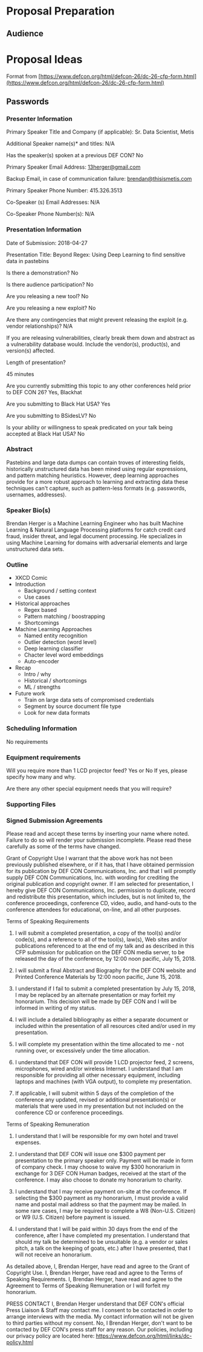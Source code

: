 # Proposal Preparation

## Audience


# Proposal Ideas

Format from [https://www.defcon.org/html/defcon-26/dc-26-cfp-form.html](https://www.defcon.org/html/defcon-26/dc-26-cfp-form.html)

## Passwords

### Presenter Information

Primary Speaker Title and Company (if applicable): Sr. Data Scientist, Metis

Additional Speaker name(s)* and titles: N/A

Has the speaker(s) spoken at a previous DEF CON? No

Primary Speaker Email Address: 13herger@gmail.com

Backup Email, in case of communication failure: brendan@thisismetis.com

Primary Speaker Phone Number: 415.326.3513

Co-Speaker (s) Email Addresses: N/A

Co-Speaker Phone Number(s): N/A

### Presentation Information

Date of Submission: 2018-04-27

Presentation Title: Beyond Regex: Using Deep Learning to find sensitive data in pastebins

Is there a demonstration? No

Is there audience participation? No

Are you releasing a new tool? No

Are you releasing a new exploit? No

Are there any contingencies that might prevent releasing the exploit (e.g. vendor relationships)? N/A

If you are releasing vulnerabilities, clearly break them down and abstract as a vulnerability database would. Include the vendor(s), product(s), and version(s) affected.

Length of presentation?

45 minutes

Are you currently submitting this topic to any other conferences held prior to DEF CON 26? Yes, Blackhat

Are you submitting to Black Hat USA? Yes

Are you submitting to BSidesLV? No

Is your ability or willingness to speak predicated on your talk being accepted at Black Hat USA? No

### Abstract

Pastebins and large data dumps can contain troves of interesting fields, historically unstructured data has been mined using regular expressions, and pattern matching heuristics. However, deep learning approaches provide for a more robust approach to learning and extracting data these techniques can't capture, such as pattern-less formats (e.g. passwords, usernames, addresses). 


### Speaker Bio(s)

Brendan Herger is a Machine Learning Engineer who has built Machine Learning & Natural Language Processing platforms for catch credit card fraud, insider threat, and legal document processing. He specializes in using Machine Learning for domains with adversarial elements and large unstructured data sets.

### Outline

 - XKCD Comic
 - Introduction 
   - Background / setting context
   - Use cases
 - Historical approaches
   - Regex based
   - Pattern matching / boostrapping
   - Shortcomings
 - Machine Learning Approaches
   - Named entity recognition
   - Outlier detection (word level)
   - Deep learning classifier
   - Chacter level word embeddings
   - Auto-encoder
 - Recap
   - Intro / why
   - Historical / shortcomings
   - ML / strengths
 - Future work
   - Train on large data sets of compromised credentials
   - Segment by source document file type
   - Look for new data formats

### Scheduling Information

No requirements

### Equipment requirements

Will you require more than 1 LCD projector feed? Yes or No
If yes, please specify how many and why.

Are there any other special equipment needs that you will require?

### Supporting Files
### Signed Submission Agreements

Please read and accept these terms by inserting your name where noted. Failure to do so will render your submission incomplete. Please read these carefully as some of the terms have changed.

Grant of Copyright Use
I warrant that the above work has not been previously published elsewhere, or if it has, that I have obtained permission for its publication by DEF CON Communications, Inc. and that I will promptly supply DEF CON Communications, Inc. with wording for crediting the original publication and copyright owner. If I am selected for presentation, I hereby give DEF CON Communications, Inc. permission to duplicate, record and redistribute this presentation, which includes, but is not limited to, the conference proceedings, conference CD, video, audio, and hand-outs to the conference attendees for educational, on-line, and all other purposes.

Terms of Speaking Requirements
1) I will submit a completed presentation, a copy of the tool(s) and/or code(s), and a reference to all of the tool(s), law(s), Web sites and/or publications referenced to at the end of my talk and as described in this CFP submission for publication on the DEF CON media server, to be released the day of the conference, by 12:00 noon pacific, July 15, 2018.

2) I will submit a final Abstract and Biography for the DEF CON website and Printed Conference Materials by 12:00 noon pacific, June 15, 2018.

3) I understand if I fail to submit a completed presentation by July 15, 2018, I may be replaced by an alternate presentation or may forfeit my honorarium. This decision will be made by DEF CON and I will be informed in writing of my status.

4) I will include a detailed bibliography as either a separate document or included within the presentation of all resources cited and/or used in my presentation.

5) I will complete my presentation within the time allocated to me - not running over, or excessively under the time allocation.

6) I understand that DEF CON will provide 1 LCD projector feed, 2 screens, microphones, wired and/or wireless Internet. I understand that I am responsible for providing all other necessary equipment, including laptops and machines (with VGA output), to complete my presentation.

7) If applicable, I will submit within 5 days of the completion of the conference any updated, revised or additional presentation(s) or materials that were used in my presentation but not included on the conference CD or conference proceedings.

Terms of Speaking Remuneration
1) I understand that I will be responsible for my own hotel and travel expenses.

2) I understand that DEF CON will issue one $300 payment per presentation to the primary speaker only. Payment will be made in form of company check. I may choose to waive my $300 honorarium in exchange for 3 DEF CON Human badges, received at the start of the conference. I may also choose to donate my honorarium to charity.

3) I understand that I may receive payment on-site at the conference. If selecting the $300 payment as my honorarium, I must provide a valid name and postal mail address so that the payment may be mailed. In some rare cases, I may be required to complete a W8 (Non-U.S. Citizen) or W9 (U.S. Citizen) before payment is issued.

4) I understand that I will be paid within 30 days from the end of the conference, after I have completed my presentation. I understand that should my talk be determined to be unsuitable (e.g. a vendor or sales pitch, a talk on the keeping of goats, etc.) after I have presented, that I will not receive an honorarium.

As detailed above, I, Brendan Herger, have read and agree to the Grant of Copyright Use. I, Brendan Herger, have read and agree to the Terms of Speaking Requirements. I, Brendan Herger, have read and agree to the Agreement to Terms of Speaking Remuneration or I will forfeit my honorarium.

PRESS CONTACT
I, Brendan Herger understand that DEF CON's official Press Liaison & Staff may contact me. I consent to be contacted in order to arrange interviews with the media. My contact information will not be given to third parties without my consent. No, I Brendan Herger, don't want to be contacted by DEF CON's press staff for any reason. Our policies, including our privacy policy are located here: https://www.defcon.org/html/links/dc-policy.html